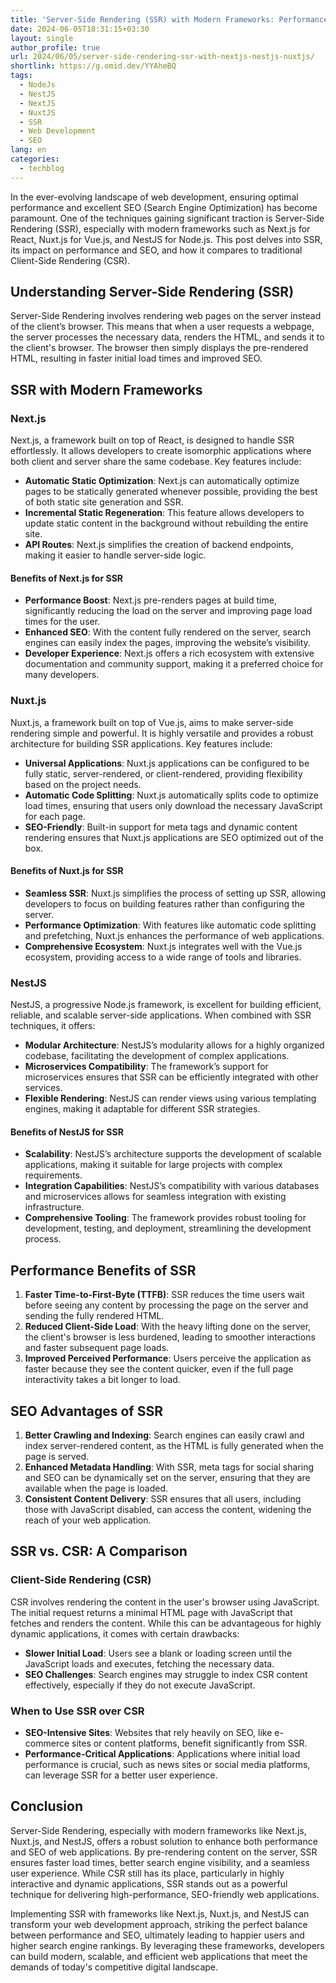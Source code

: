 ```yaml
---
title: 'Server-Side Rendering (SSR) with Modern Frameworks: Performance and SEO'
date: 2024-06-05T18:31:15+03:30
layout: single
author_profile: true
url: 2024/06/05/server-side-rendering-ssr-with-nextjs-nestjs-nuxtjs/
shortlink: https://g.omid.dev/YYAheBQ
tags:
  - NodeJs
  - NestJS
  - NextJS
  - NuxtJS
  - SSR
  - Web Development
  - SEO
lang: en
categories: 
  - techblog
---
```

In the ever-evolving landscape of web development, ensuring optimal performance and excellent SEO (Search Engine Optimization) has become paramount. One of the techniques gaining significant traction is Server-Side Rendering (SSR), especially with modern frameworks such as Next.js for React, Nuxt.js for Vue.js, and NestJS for Node.js. This post delves into SSR, its impact on performance and SEO, and how it compares to traditional Client-Side Rendering (CSR).

## Understanding Server-Side Rendering (SSR)

Server-Side Rendering involves rendering web pages on the server instead of the client’s browser. This means that when a user requests a webpage, the server processes the necessary data, renders the HTML, and sends it to the client's browser. The browser then simply displays the pre-rendered HTML, resulting in faster initial load times and improved SEO.

## SSR with Modern Frameworks

### Next.js

Next.js, a framework built on top of React, is designed to handle SSR effortlessly. It allows developers to create isomorphic applications where both client and server share the same codebase. Key features include:

- **Automatic Static Optimization**: Next.js can automatically optimize pages to be statically generated whenever possible, providing the best of both static site generation and SSR.
- **Incremental Static Regeneration**: This feature allows developers to update static content in the background without rebuilding the entire site.
- **API Routes**: Next.js simplifies the creation of backend endpoints, making it easier to handle server-side logic.

#### Benefits of Next.js for SSR

- **Performance Boost**: Next.js pre-renders pages at build time, significantly reducing the load on the server and improving page load times for the user.
- **Enhanced SEO**: With the content fully rendered on the server, search engines can easily index the pages, improving the website’s visibility.
- **Developer Experience**: Next.js offers a rich ecosystem with extensive documentation and community support, making it a preferred choice for many developers.

### Nuxt.js

Nuxt.js, a framework built on top of Vue.js, aims to make server-side rendering simple and powerful. It is highly versatile and provides a robust architecture for building SSR applications. Key features include:

- **Universal Applications**: Nuxt.js applications can be configured to be fully static, server-rendered, or client-rendered, providing flexibility based on the project needs.
- **Automatic Code Splitting**: Nuxt.js automatically splits code to optimize load times, ensuring that users only download the necessary JavaScript for each page.
- **SEO-Friendly**: Built-in support for meta tags and dynamic content rendering ensures that Nuxt.js applications are SEO optimized out of the box.

#### Benefits of Nuxt.js for SSR

- **Seamless SSR**: Nuxt.js simplifies the process of setting up SSR, allowing developers to focus on building features rather than configuring the server.
- **Performance Optimization**: With features like automatic code splitting and prefetching, Nuxt.js enhances the performance of web applications.
- **Comprehensive Ecosystem**: Nuxt.js integrates well with the Vue.js ecosystem, providing access to a wide range of tools and libraries.

### NestJS

NestJS, a progressive Node.js framework, is excellent for building efficient, reliable, and scalable server-side applications. When combined with SSR techniques, it offers:

- **Modular Architecture**: NestJS’s modularity allows for a highly organized codebase, facilitating the development of complex applications.
- **Microservices Compatibility**: The framework’s support for microservices ensures that SSR can be efficiently integrated with other services.
- **Flexible Rendering**: NestJS can render views using various templating engines, making it adaptable for different SSR strategies.

#### Benefits of NestJS for SSR

- **Scalability**: NestJS’s architecture supports the development of scalable applications, making it suitable for large projects with complex requirements.
- **Integration Capabilities**: NestJS’s compatibility with various databases and microservices allows for seamless integration with existing infrastructure.
- **Comprehensive Tooling**: The framework provides robust tooling for development, testing, and deployment, streamlining the development process.

## Performance Benefits of SSR

1. **Faster Time-to-First-Byte (TTFB)**: SSR reduces the time users wait before seeing any content by processing the page on the server and sending the fully rendered HTML.
2. **Reduced Client-Side Load**: With the heavy lifting done on the server, the client's browser is less burdened, leading to smoother interactions and faster subsequent page loads.
3. **Improved Perceived Performance**: Users perceive the application as faster because they see the content quicker, even if the full page interactivity takes a bit longer to load.

## SEO Advantages of SSR

1. **Better Crawling and Indexing**: Search engines can easily crawl and index server-rendered content, as the HTML is fully generated when the page is served.
2. **Enhanced Metadata Handling**: With SSR, meta tags for social sharing and SEO can be dynamically set on the server, ensuring that they are available when the page is loaded.
3. **Consistent Content Delivery**: SSR ensures that all users, including those with JavaScript disabled, can access the content, widening the reach of your web application.

## SSR vs. CSR: A Comparison

### Client-Side Rendering (CSR)

CSR involves rendering the content in the user's browser using JavaScript. The initial request returns a minimal HTML page with JavaScript that fetches and renders the content. While this can be advantageous for highly dynamic applications, it comes with certain drawbacks:

- **Slower Initial Load**: Users see a blank or loading screen until the JavaScript loads and executes, fetching the necessary data.
- **SEO Challenges**: Search engines may struggle to index CSR content effectively, especially if they do not execute JavaScript.

### When to Use SSR over CSR

- **SEO-Intensive Sites**: Websites that rely heavily on SEO, like e-commerce sites or content platforms, benefit significantly from SSR.
- **Performance-Critical Applications**: Applications where initial load performance is crucial, such as news sites or social media platforms, can leverage SSR for a better user experience.

## Conclusion

Server-Side Rendering, especially with modern frameworks like Next.js, Nuxt.js, and NestJS, offers a robust solution to enhance both performance and SEO of web applications. By pre-rendering content on the server, SSR ensures faster load times, better search engine visibility, and a seamless user experience. While CSR still has its place, particularly in highly interactive and dynamic applications, SSR stands out as a powerful technique for delivering high-performance, SEO-friendly web applications.

Implementing SSR with frameworks like Next.js, Nuxt.js, and NestJS can transform your web development approach, striking the perfect balance between performance and SEO, ultimately leading to happier users and higher search engine rankings. By leveraging these frameworks, developers can build modern, scalable, and efficient web applications that meet the demands of today's competitive digital landscape.

